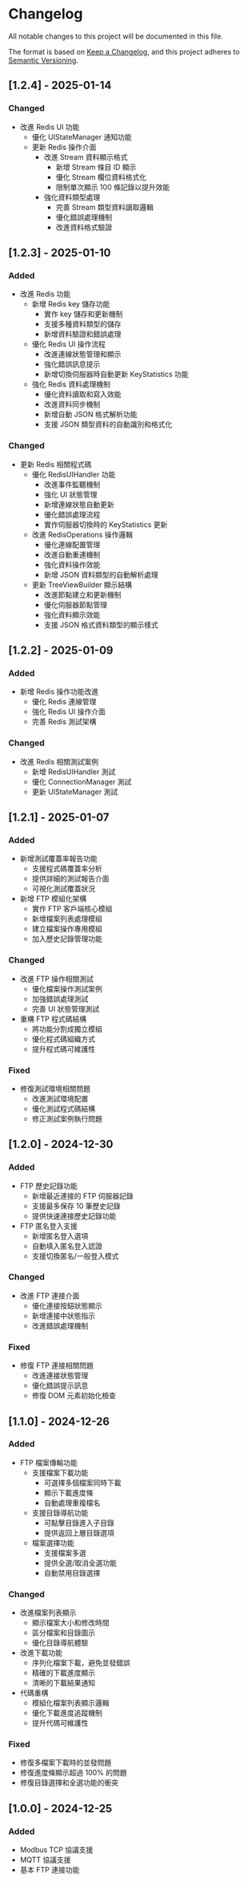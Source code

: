 # Changelog

All notable changes to this project will be documented in this file.

The format is based on [Keep a Changelog](https://keepachangelog.com/en/1.0.0/),
and this project adheres to [Semantic Versioning](https://semver.org/spec/v2.0.0.html).

## [1.2.4] - 2025-01-14

### Changed
- 改進 Redis UI 功能
  - 優化 UIStateManager 通知功能
  - 更新 Redis 操作介面
    - 改進 Stream 資料顯示格式
      - 新增 Stream 條目 ID 顯示
      - 優化 Stream 欄位資料格式化
      - 限制單次顯示 100 條記錄以提升效能
    - 強化資料類型處理
      - 完善 Stream 類型資料讀取邏輯
      - 優化錯誤處理機制
      - 改進資料格式驗證

## [1.2.3] - 2025-01-10

### Added
- 改進 Redis 功能
  - 新增 Redis key 儲存功能
    - 實作 key 儲存和更新機制
    - 支援多種資料類型的儲存
    - 新增資料驗證和錯誤處理
  - 優化 Redis UI 操作流程
    - 改進連線狀態管理和顯示
    - 強化錯誤訊息提示
    - 新增切換伺服器時自動更新 KeyStatistics 功能
  - 強化 Redis 資料處理機制
    - 優化資料讀取和寫入效能
    - 改進資料同步機制
    - 新增自動 JSON 格式解析功能
    - 支援 JSON 類型資料的自動識別和格式化

### Changed
- 更新 Redis 相關程式碼
  - 優化 RedisUIHandler 功能
    - 改進事件監聽機制
    - 強化 UI 狀態管理
    - 新增連線狀態自動更新
    - 優化錯誤處理流程
    - 實作伺服器切換時的 KeyStatistics 更新
  - 改進 RedisOperations 操作邏輯
    - 優化連線配置管理
    - 改進自動重連機制
    - 強化資料操作效能
    - 新增 JSON 資料類型的自動解析處理
  - 更新 TreeViewBuilder 顯示結構
    - 改進節點建立和更新機制
    - 優化伺服器節點管理
    - 強化資料顯示效能
    - 支援 JSON 格式資料類型的顯示樣式

## [1.2.2] - 2025-01-09

### Added
- 新增 Redis 操作功能改進
  - 優化 Redis 連線管理
  - 強化 Redis UI 操作介面
  - 完善 Redis 測試架構

### Changed
- 改進 Redis 相關測試案例
  - 新增 RedisUIHandler 測試
  - 優化 ConnectionManager 測試
  - 更新 UIStateManager 測試

## [1.2.1] - 2025-01-07

### Added
- 新增測試覆蓋率報告功能
  - 支援程式碼覆蓋率分析
  - 提供詳細的測試報告介面
  - 可視化測試覆蓋狀況
- 新增 FTP 模組化架構
  - 實作 FTP 客戶端核心模組
  - 新增檔案列表處理模組
  - 建立檔案操作專用模組
  - 加入歷史記錄管理功能

### Changed
- 改進 FTP 操作相關測試
  - 優化檔案操作測試案例
  - 加強錯誤處理測試
  - 完善 UI 狀態管理測試
- 重構 FTP 程式碼結構
  - 將功能分割成獨立模組
  - 優化程式碼組織方式
  - 提升程式碼可維護性

### Fixed
- 修復測試環境相關問題
  - 改進測試環境配置
  - 優化測試程式碼結構
  - 修正測試案例執行問題

## [1.2.0] - 2024-12-30

### Added
- FTP 歷史記錄功能
  - 新增最近連接的 FTP 伺服器記錄
  - 支援最多保存 10 筆歷史記錄
  - 提供快速連接歷史記錄功能
- FTP 匿名登入支援
  - 新增匿名登入選項
  - 自動填入匿名登入認證
  - 支援切換匿名/一般登入模式

### Changed
- 改進 FTP 連接介面
  - 優化連接按鈕狀態顯示
  - 新增連接中狀態指示
  - 改進錯誤處理機制

### Fixed
- 修復 FTP 連接相關問題
  - 改進連接狀態管理
  - 優化錯誤提示訊息
  - 修復 DOM 元素初始化檢查

## [1.1.0] - 2024-12-26

### Added
- FTP 檔案傳輸功能
  - 支援檔案下載功能
    - 可選擇多個檔案同時下載
    - 顯示下載進度條
    - 自動處理重複檔名
  - 支援目錄導航功能
    - 可點擊目錄進入子目錄
    - 提供返回上層目錄選項
  - 檔案選擇功能
    - 支援檔案多選
    - 提供全選/取消全選功能
    - 自動禁用目錄選擇

### Changed
- 改進檔案列表顯示
  - 顯示檔案大小和修改時間
  - 區分檔案和目錄圖示
  - 優化目錄導航體驗
- 改進下載功能
  - 序列化檔案下載，避免並發錯誤
  - 精確的下載進度顯示
  - 清晰的下載結果通知
- 代碼重構
  - 模組化檔案列表顯示邏輯
  - 優化下載進度追蹤機制
  - 提升代碼可維護性

### Fixed
- 修復多檔案下載時的並發問題
- 修復進度條顯示超過 100% 的問題
- 修復目錄選擇和全選功能的衝突

## [1.0.0] - 2024-12-25

### Added
- Modbus TCP 協議支援
- MQTT 協議支援
- 基本 FTP 連接功能